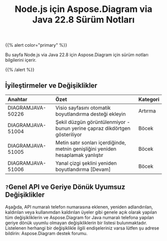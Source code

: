 ﻿---
title: Node.js için Aspose.Diagram via Java 22.8 Sürüm Notları
type: docs
weight: 20
url: /tr/java/aspose-diagram-for-node-js-via-java-22-8-release-notes/
---
{{% alert color="primary" %}}

Bu sayfa Node.js via Java 22.8 için Aspose.Diagram için sürüm notları bilgilerini içerir.

{{% /alert %}}
## **İyileştirmeler ve Değişiklikler**  ##

|**Anahtar**|**Özet**|**Kategori**|
|:- |:- |:- |
|DIAGRAMJAVA-50226|Visio sayfasını otomatik boyutlandırma desteği ekleyin|Artırma|
|DIAGRAMJAVA-51004|Şekil düzgün görüntülenmiyor - bunun yerine çapraz dikdörtgen gösteriliyor|Böcek|
|DIAGRAMJAVA-51005|Metin satır sonları içerdiğinde, metnin genişliğini yeniden hesaplamak yanlıştır|Böcek|
|DIAGRAMJAVA-51006|Yanal çizgi şeklini yeniden boyutlandırma [Devam]|Böcek|

## `?`**Genel API ve Geriye Dönük Uyumsuz Değişiklikler**
Aşağıda, API numaralı telefon numarasına eklenen, yeniden adlandırılan, kaldırılan veya kullanımdan kaldırılan üyeler gibi genele açık olarak yapılan tüm değişikliklerin ve Aspose.Diagram for Java numaralı telefona yapılan geriye dönük uyumlu olmayan değişikliklerin bir listesi bulunmaktadır. Listelenen herhangi bir değişiklikle ilgili endişeleriniz varsa lütfen şu adrese bildirin: Aspose.Diagram destek forumu.
